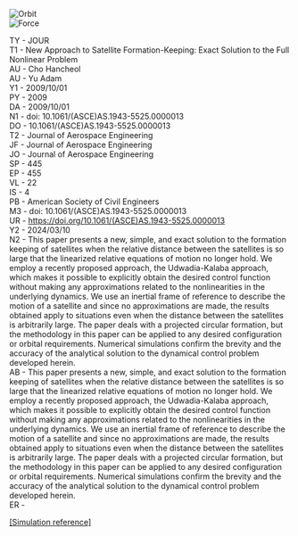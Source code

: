 ![Orbit](https://github.com/kyoeun-space/OrbitSimulation/assets/122524815/b10fcbf9-6052-4a9a-a994-4077da067fe7)   
![Force](https://github.com/kyoeun-space/OrbitSimulation/assets/122524815/ffd2fe88-9caa-4278-a0c2-fe850cdee00f)



TY  - JOUR  
T1  - New Approach to Satellite Formation-Keeping: Exact Solution to the Full Nonlinear Problem  
AU  - Cho Hancheol  
AU  - Yu Adam  
Y1  - 2009/10/01  
PY  - 2009  
DA  - 2009/10/01  
N1  - doi: 10.1061/(ASCE)AS.1943-5525.0000013  
DO  - 10.1061/(ASCE)AS.1943-5525.0000013  
T2  - Journal of Aerospace Engineering  
JF  - Journal of Aerospace Engineering  
JO  - Journal of Aerospace Engineering  
SP  - 445  
EP  - 455  
VL  - 22  
IS  - 4  
PB  - American Society of Civil Engineers  
M3  - doi: 10.1061/(ASCE)AS.1943-5525.0000013  
UR  - https://doi.org/10.1061/(ASCE)AS.1943-5525.0000013  
Y2  - 2024/03/10  
N2  - This paper presents a new, simple, and exact solution to the formation keeping of satellites when the relative distance between the satellites is so large that the linearized relative equations of motion no longer hold. We employ a recently proposed approach, the Udwadia-Kalaba approach, which makes it possible to explicitly obtain the desired control function without making any approximations related to the nonlinearities in the underlying dynamics. We use an inertial frame of reference to describe the motion of a satellite and since no approximations are made, the results obtained apply to situations even when the distance between the satellites is arbitrarily large. The paper deals with a projected circular formation, but the methodology in this paper can be applied to any desired configuration or orbital requirements. Numerical simulations confirm the brevity and the accuracy of the analytical solution to the dynamical control problem developed herein.  
AB  - This paper presents a new, simple, and exact solution to the formation keeping of satellites when the relative distance between the satellites is so large that the linearized relative equations of motion no longer hold. We employ a recently proposed approach, the Udwadia-Kalaba approach, which makes it possible to explicitly obtain the desired control function without making any approximations related to the nonlinearities in the underlying dynamics. We use an inertial frame of reference to describe the motion of a satellite and since no approximations are made, the results obtained apply to situations even when the distance between the satellites is arbitrarily large. The paper deals with a projected circular formation, but the methodology in this paper can be applied to any desired configuration or orbital requirements. Numerical simulations confirm the brevity and the accuracy of the analytical solution to the dynamical control problem developed herein.  
ER  -   

[[Simulation reference]](https://ascelibrary.org/doi/10.1061/%28ASCE%29AS.1943-5525.0000013)
